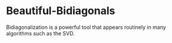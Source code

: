 # Beautiful-Bidiagonals


Bidiagonalization is a powerful tool that appears routinely in many algorithms such as the SVD.
